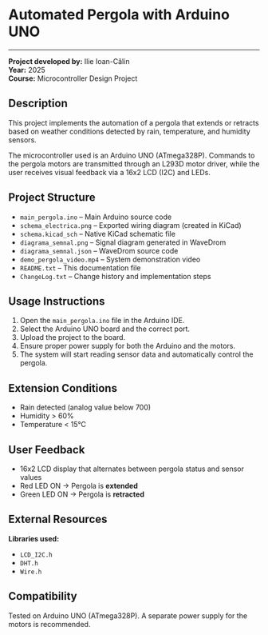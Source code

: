 # Automated Pergola with Arduino UNO
-----------------------------------

**Project developed by:** Ilie Ioan-Călin  
**Year:** 2025  
**Course:** Microcontroller Design Project  

## Description
This project implements the automation of a pergola that extends or retracts based on weather conditions detected by rain, temperature, and humidity sensors.

The microcontroller used is an Arduino UNO (ATmega328P). Commands to the pergola motors are transmitted through an L293D motor driver, while the user receives visual feedback via a 16x2 LCD (I2C) and LEDs.

## Project Structure

- `main_pergola.ino` – Main Arduino source code  
- `schema_electrica.png` – Exported wiring diagram (created in KiCad)  
- `schema.kicad_sch` – Native KiCad schematic file  
- `diagrama_semnal.png` – Signal diagram generated in WaveDrom  
- `diagrama_semnal.json` – WaveDrom source code  
- `demo_pergola_video.mp4` – System demonstration video  
- `README.txt` – This documentation file  
- `ChangeLog.txt` – Change history and implementation steps  

## Usage Instructions

1. Open the `main_pergola.ino` file in the Arduino IDE.
2. Select the Arduino UNO board and the correct port.
3. Upload the project to the board.
4. Ensure proper power supply for both the Arduino and the motors.
5. The system will start reading sensor data and automatically control the pergola.

## Extension Conditions

- Rain detected (analog value below 700)
- Humidity > 60%
- Temperature < 15°C

## User Feedback

- 16x2 LCD display that alternates between pergola status and sensor values  
- Red LED ON → Pergola is **extended**  
- Green LED ON → Pergola is **retracted**

## External Resources

**Libraries used:**

- `LCD_I2C.h`
- `DHT.h`
- `Wire.h`

## Compatibility

Tested on Arduino UNO (ATmega328P). A separate power supply for the motors is recommended.
